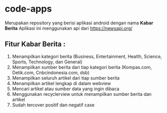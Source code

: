 # code-apps
Merupakan repository yang berisi aplikasi android dengan nama **Kabar Berita**
Aplikasi ini menggunakan api dari https://newsapi.org/

## Fitur Kabar Berita :
  1. Menampilkan kategori berita (Business, Entertainment, Health, Science, Sports, Technology, dan General)
  2. Menampilkan sumber berita dari tiap kategori berita (Kompas.com, Detik.com, Cnbcindonesia.com, dsb)
  3. Menampilkan seluruh artikel dari tiap sumber berita
  4. Menampilkan artikel lengkap di dalam webview
  5. Mencari artikel atau sumber data yang ingin dibaca
  6. Menggunakan recyclerview untuk menampilkan sumber berita dan artikel
  7. Sudah tercover positif dan negatif case
